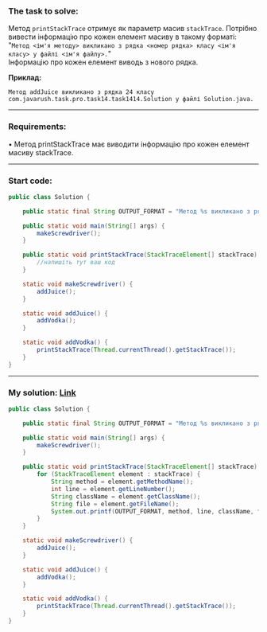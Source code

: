 ### **The task to solve:**  

Метод `printStackTrace` отримує як параметр масив `stackTrace`. Потрібно вивести інформацію про кожен елемент масиву в такому форматі:  
"`Метод <ім'я методу> викликано з рядка <номер рядка> класу <ім'я класу> у файлі <ім'я файлу>.`"  
Інформацію про кожен елемент виводь з нового рядка.

**Приклад:**

```
Метод addJuice викликано з рядка 24 класу com.javarush.task.pro.task14.task1414.Solution у файлі Solution.java.
```

---

### **Requirements:**  

• Метод printStackTrace має виводити інформацію про кожен елемент масиву stackTrace.

---

### **Start code:**  

```java
public class Solution {

    public static final String OUTPUT_FORMAT = "Метод %s викликано з рядка %d класу %s у файлі %s.\n";

    public static void main(String[] args) {
        makeScrewdriver();
    }

    public static void printStackTrace(StackTraceElement[] stackTrace) {
        //напишіть тут ваш код
    }

    static void makeScrewdriver() {
        addJuice();
    }

    static void addJuice() {
        addVodka();
    }                     

    static void addVodka() {
        printStackTrace(Thread.currentThread().getStackTrace());
    }
}
```

---

### **My solution: [Link](./src/Solution.java)**  

```java
public class Solution {

    public static final String OUTPUT_FORMAT = "Метод %s викликано з рядка %d класу %s у файлі %s.\n";

    public static void main(String[] args) {
        makeScrewdriver();
    }

    public static void printStackTrace(StackTraceElement[] stackTrace) {
        for (StackTraceElement element : stackTrace) {
            String method = element.getMethodName();
            int line = element.getLineNumber();
            String className = element.getClassName();
            String file = element.getFileName();
            System.out.printf(OUTPUT_FORMAT, method, line, className, file);
        }
    }

    static void makeScrewdriver() {
        addJuice();
    }

    static void addJuice() {
        addVodka();
    }                     

    static void addVodka() {
        printStackTrace(Thread.currentThread().getStackTrace());
    }
}
```

